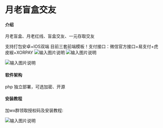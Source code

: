 # 月老盲盒交友

#### 介绍
月老盲盒、月老红线、盲盒交友、一元存取交友

支持打包安卓+IOS双端 目前三套前端模板！支付接口：微信官方接口+易支付+虎皮椒+XORPAY
![输入图片说明](https://images.gitee.com/uploads/images/2021/1012/004617_c91dca98_8114674.png "屏幕截图.png")
![输入图片说明](https://images.gitee.com/uploads/images/2021/1012/004742_febc6856_8114674.png "屏幕截图.png")


![输入图片说明](https://images.gitee.com/uploads/images/2021/1012/010453_91db05b8_8114674.png "屏幕截图.png")

#### 软件架构
php 独立部署，可选加密、开源


#### 安装教程
加wx群领取授权码及安装教程:

![输入图片说明](https://images.gitee.com/uploads/images/2021/1012/005113_7aa15307_8114674.png "屏幕截图.png")

